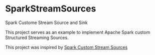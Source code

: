 # SparkStreamSources
Spark Custome Stream Source and Sink

This project serves as an example to implement Apache Spark custom Structured Streaming Sources.

This project was inspired by [Spark Custom Stream Sources](https://hackernoon.com/spark-custom-stream-sources-ec360b8ae240)
